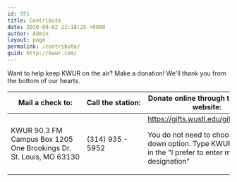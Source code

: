 ```yaml
---
id: 551
title: Contribute
date: 2010-09-02 22:18:25 +0000
author: Admin
layout: page
permalink: /contribute/
guid: http://kwur.com/
---
```


<p>
  Want to help keep KWUR on the air? Make a donation! We'll thank you from the bottom of our hearts.
</p>

<table class="table">
  <thead>
    <tr>
      <th>Mail a check to:</th>
      <th>Call&nbsp;the&nbsp;station:</th>
      <th>Donate online through the WUSTL website:</th>
    </tr>
  </thead>
  <tbody>
    <tr>
      <td>
        <p>
          KWUR&nbsp;90.3&nbsp;FM<br>
          Campus&nbsp;Box&nbsp;1205<br>
          One&nbsp;Brookings&nbsp;Dr.<br>
          St.&nbsp;Louis,&nbsp;MO&nbsp;63130
        </p>
      </td>
      <td>
        (314) 935 - 5952
      </td>
      <td>
        <a href="https://gifts.wustl.edu/giftform.aspx">https://gifts.wustl.edu/giftform.aspx</a>
        <p>
          You do not need to choose a drop down option. Type KWUR 90.3 FM in the "I prefer to enter my own designation"
        </p>
      </td>
    </tr>
  </tbody>
</table>